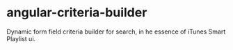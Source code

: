 # angular-criteria-builder
Dynamic form field criteria builder for search, in he essence of iTunes Smart Playlist ui.
